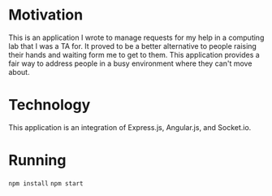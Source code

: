 # Motivation

This is an application I wrote to manage requests for my help in a computing lab that I was a TA for.  It proved to be a better alternative to people raising their hands and waiting form me to get to them.  This application provides a fair way to address people in a busy environment where they can't move about.

# Technology

This application is an integration of Express.js, Angular.js, and Socket.io.

# Running

`npm install`
`npm start`
